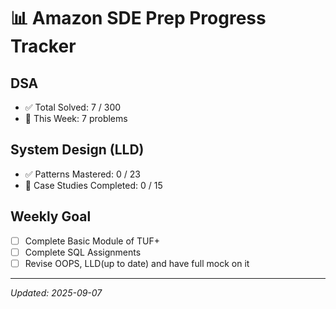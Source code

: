#  📊  Amazon SDE Prep Progress Tracker

## DSA
- ✅ Total Solved: 7 / 300
- 🔄 This Week: 7 problems

## System Design (LLD)
- ✅ Patterns Mastered: 0 / 23
- 🔄 Case Studies Completed: 0 / 15

## Weekly Goal
- [ ] Complete Basic Module of TUF+
- [ ] Complete SQL Assignments
- [ ] Revise OOPS, LLD(up to date) and have full mock on it

---
_Updated: 2025-09-07_
